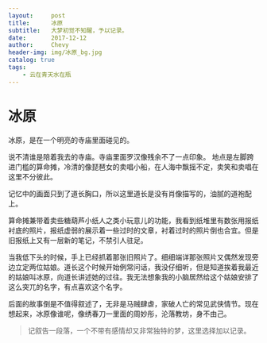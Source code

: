 ```yaml
---
layout:     post
title:      冰原
subtitle:   大梦初觉不知醒，予以记录。
date:       2017-12-12
author:     Chevy
header-img: img/冰原_bg.jpg
catalog: true
tags:
    - 云在青天水在瓶
---
```

# 冰原
冰原，是在一个明亮的寺庙里面碰见的。

说不清谁是陪着我去的寺庙。寺庙里面罗汉像残余不了一点印象。
地点是左脚跨进门槛的算命摊，冷清的像琵琶女的卖唱小船，在人海中飘摇不定，卖笑和卖唱在这里不分彼此。

记忆中的画面只到了道长胸口，所以这里道长是没有肖像描写的，油腻的道袍配上。

算命摊兼带着卖些糖葫芦小纸人之类小玩意儿的功能，我看到纸堆里有数张用报纸衬底的照片，报纸虚弱的展示着一些过时的文章，衬着过时的照片倒也合宜。但是旧报纸上又有一层新的笔记，不禁引人驻足。

当我低下头的时候，手上已经抓着那张旧照片了。细细端详那张照片又偶然发现旁边立定两位姑娘。道长这个时候开始例常问话，我没仔细听，但是知道挨着我最近的姑娘叫冰原，向道长讲述她的过往。我无法想象我的小脑居然给这个姑娘安排了这么突兀的名字，有点喜欢这个名字。

后面的故事倒是不值得叙述了，无非是马贼肆虐，家破人亡的常见武侠情节。现在想起来，冰原像谁呢，像绣春刀一里面的周妙彤，沦落教坊，身不由己。

>记叙告一段落，一个不带有感情却又非常独特的梦，这里选择加以记录。
